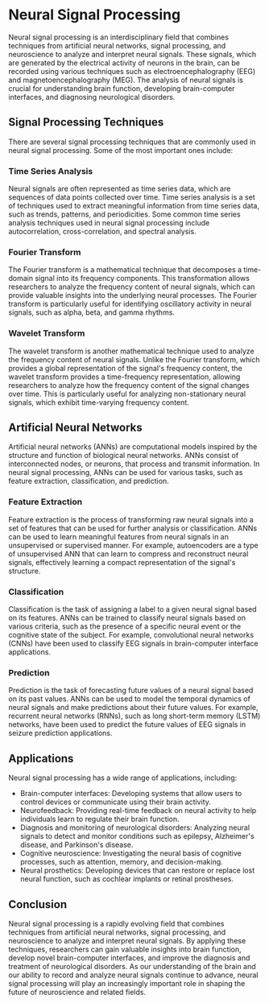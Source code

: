 # Neural Signal Processing

Neural signal processing is an interdisciplinary field that combines techniques from artificial neural networks, signal processing, and neuroscience to analyze and interpret neural signals. These signals, which are generated by the electrical activity of neurons in the brain, can be recorded using various techniques such as electroencephalography (EEG) and magnetoencephalography (MEG). The analysis of neural signals is crucial for understanding brain function, developing brain-computer interfaces, and diagnosing neurological disorders.

## Signal Processing Techniques

There are several signal processing techniques that are commonly used in neural signal processing. Some of the most important ones include:

### Time Series Analysis

Neural signals are often represented as time series data, which are sequences of data points collected over time. Time series analysis is a set of techniques used to extract meaningful information from time series data, such as trends, patterns, and periodicities. Some common time series analysis techniques used in neural signal processing include autocorrelation, cross-correlation, and spectral analysis.

### Fourier Transform

The Fourier transform is a mathematical technique that decomposes a time-domain signal into its frequency components. This transformation allows researchers to analyze the frequency content of neural signals, which can provide valuable insights into the underlying neural processes. The Fourier transform is particularly useful for identifying oscillatory activity in neural signals, such as alpha, beta, and gamma rhythms.

### Wavelet Transform

The wavelet transform is another mathematical technique used to analyze the frequency content of neural signals. Unlike the Fourier transform, which provides a global representation of the signal's frequency content, the wavelet transform provides a time-frequency representation, allowing researchers to analyze how the frequency content of the signal changes over time. This is particularly useful for analyzing non-stationary neural signals, which exhibit time-varying frequency content.

## Artificial Neural Networks

Artificial neural networks (ANNs) are computational models inspired by the structure and function of biological neural networks. ANNs consist of interconnected nodes, or neurons, that process and transmit information. In neural signal processing, ANNs can be used for various tasks, such as feature extraction, classification, and prediction.

### Feature Extraction

Feature extraction is the process of transforming raw neural signals into a set of features that can be used for further analysis or classification. ANNs can be used to learn meaningful features from neural signals in an unsupervised or supervised manner. For example, autoencoders are a type of unsupervised ANN that can learn to compress and reconstruct neural signals, effectively learning a compact representation of the signal's structure.

### Classification

Classification is the task of assigning a label to a given neural signal based on its features. ANNs can be trained to classify neural signals based on various criteria, such as the presence of a specific neural event or the cognitive state of the subject. For example, convolutional neural networks (CNNs) have been used to classify EEG signals in brain-computer interface applications.

### Prediction

Prediction is the task of forecasting future values of a neural signal based on its past values. ANNs can be used to model the temporal dynamics of neural signals and make predictions about their future values. For example, recurrent neural networks (RNNs), such as long short-term memory (LSTM) networks, have been used to predict the future values of EEG signals in seizure prediction applications.

## Applications

Neural signal processing has a wide range of applications, including:

- Brain-computer interfaces: Developing systems that allow users to control devices or communicate using their brain activity.
- Neurofeedback: Providing real-time feedback on neural activity to help individuals learn to regulate their brain function.
- Diagnosis and monitoring of neurological disorders: Analyzing neural signals to detect and monitor conditions such as epilepsy, Alzheimer's disease, and Parkinson's disease.
- Cognitive neuroscience: Investigating the neural basis of cognitive processes, such as attention, memory, and decision-making.
- Neural prosthetics: Developing devices that can restore or replace lost neural function, such as cochlear implants or retinal prostheses.

## Conclusion

Neural signal processing is a rapidly evolving field that combines techniques from artificial neural networks, signal processing, and neuroscience to analyze and interpret neural signals. By applying these techniques, researchers can gain valuable insights into brain function, develop novel brain-computer interfaces, and improve the diagnosis and treatment of neurological disorders. As our understanding of the brain and our ability to record and analyze neural signals continue to advance, neural signal processing will play an increasingly important role in shaping the future of neuroscience and related fields.
